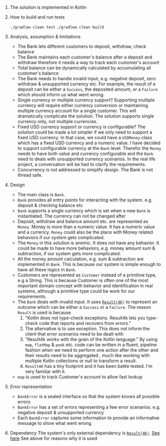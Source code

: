 1. The solution is implemented in Kotlin
2. How to build and run tests

   `./gradlew clean test`
   `./gradlew clean build`
3. Analysis, assumption & limitations
   
   * The Bank lets different customers to deposit, withdraw, check balance
   * The Bank maintains each customer's balance after a deposit and withdraw therefore it needs a way to track each customer's account
   * Total balance can be dynamically calculated by accumulating all customer's balance
   * The Bank needs to handle invalid input, e.g. negative deposit, zero withdraw & unsupported currency etc. For example, the result of a
     deposit can be either a `Success`, the deposited amount, or a `Failure` which should inform us what went wrong.
   * Single currency or multiple currency support? Supporting multiple currency will require either currency conversion
     or maintaining multiple currency account for a single customer. This will dramatically complicate the solution. The solution
     supports single currency only, not multiple currencies.
   * Fixed USD currency support or currency is configurable? The solution could be made a lot simpler if we only need to support a fixed USD currency.
     In that case, we could have a `USDMoney` class which has a fixed USD currency and a numeric value. I have decided to support configurable currency
     at the `Bank` level. Therefor the `Money` needs to have both value and currency configurable and the `Bank` need to deals with unsupported
     currency scenarios. In the real life project, a conversation will be had to clarify the requirements.
   * Concurrency is not addressed to simplify design. The Bank is not thread safe.

4. Design
   * The main class is `Bank`. 
   * `Bank` provides all entry points for interacting with the system. e.g. deposit & checking balance etc
   * `Bank` supports a single currency which is set when a new `Bank` is instantiated. The currency can not be changed after
   * Deposit, withdraw and balance amount etc. are represented as `Money`. Money is more than a numeric value. It has a numeric value
     and a currency. `Money` could also be the place with Money related behaviors if our system gets complicated.
   * The `Money` in this solution is anemic. It does not have any behavior. It could be made to have more behaviors, e.g. money amount sum & subtraction,
     if our system gets more complicated.
   * All the money amount calculation, e.g. sum & subtraction are implemented in `Bank`. This is because our system is
     simple enough to have all these logics in `Bank`.  
   * Customers are represented as `Customer` instead of a primitive type, e.g a String. This is because Customer is
     often one of the most important domain concept with behavior and identification in real systems, although 
     a primitive type could be work for our requirements.
   * The `Bank` deals with invalid input. It uses [`Result(4K)`](https://github.com/npryce/result4k) to represent an outcome which can be either a `Success` or a `Failure`.
     The reason `Result` is used is because 
     1. "Kotlin does not type-check exceptions. Result4k lets you type-check code that reports and recovers from errors."
     2. The alternative is to use exception. This does not inform the client that error scenarios need to be dealt with
     3. "Result4k works with the grain of the Kotlin language." By using `map`, `flatMap` & `peek` etc. code can be written
        in a fluent, pipeline fashion when we need to perform one action after the other and their results need to be aggregated , much like 
        working with multiple Kotlin collections or null to transform a result. 
     4. `Result4K` has a tiny footprint and it has been battle tested. I'm very familiar with it. 
   * `map` is used to track Customer's account to allow fast lookup
5. Error representation 
   * `BankError` is a sealed interface so that the system knows all possible errors
   * `BankError` has a set of errors representing a few error scenarios. e.g. negative deposit & unsupported currency
   * Each `BankError` captures some information to provide an informative message to show what went wrong
6. Dependency
   The system's only external dependency is [`Result(4K)`](https://github.com/npryce/result4k). [See here](https://github.com/npryce/result4k) See above for reasons why it is used
